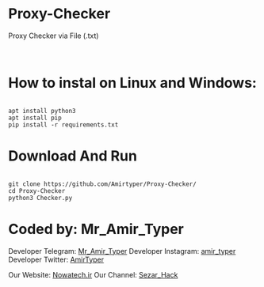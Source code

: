 # Proxy-Checker
Proxy Checker via File (.txt)

<br />
<img src="" />
<br />

# How to instal on Linux and Windows:
<pre><code>
apt install python3
apt install pip
pip install -r requirements.txt
</code></pre>

# Download And Run
<pre><code>
git clone https://github.com/Amirtyper/Proxy-Checker/
cd Proxy-Checker
python3 Checker.py
</code></pre>

# Coded by: Mr_Amir_Typer
Developer Telegram: <a href="https://t.me/Mr_Amir_Typer">Mr_Amir_Typer</a>
Developer Instagram: <a href="https://instagram.com/amir_typer">amir_typer</a>
Developer Twitter: <a href="https://twitter.com/AmirTyper">AmirTyper</a>

Our Website: <a href="https://Nowatech.ir">Nowatech.ir</a>
Our Channel: <a href="https://t.me/Sezar_Hack">Sezar_Hack</a>
